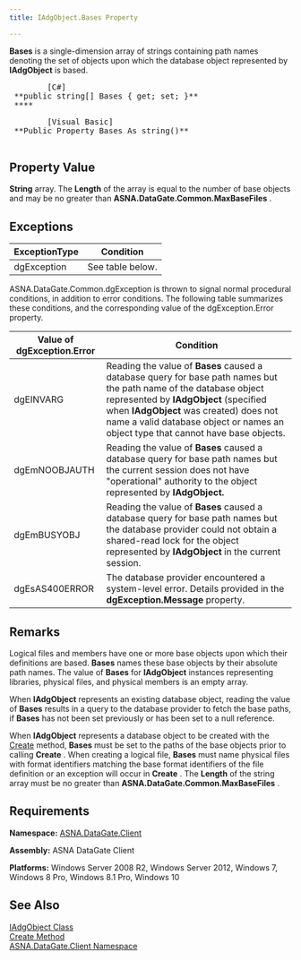 ```yaml
---
title: IAdgObject.Bases Property

---
```


**Bases** is a single-dimension array of strings containing path names denoting the set of objects upon which the database object represented by **IAdgObject** is based.
<pre>        <span class="lang">[C#]</span>
 **public string[] Bases { get; set; }** 
 **** </pre>
<pre>        <span class="lang">[Visual Basic] </span>
 **Public Property Bases As string()** 
      </pre>

## Property Value

**String** array. The **Length** of the array is equal to the number of base objects and may be no greater than **ASNA.DataGate.Common.MaxBaseFiles** . 
## Exceptions



| ExceptionType | Condition |
| ---- | ---- |
| dgException | See table below. |



ASNA.DataGate.Common.dgException is thrown to signal normal procedural conditions, in addition to error conditions. The following table summarizes these conditions, and the corresponding value of the <span>dgException.Error</span> property.
<br />



| Value of dgException.Error | Condition |
| ---- | ---- |
| dgEINVARG | Reading the value of **Bases** caused a database query for base path names but the path name of the database object represented by **IAdgObject** (specified when **IAdgObject** was created) does not name a valid database object or names an object type that cannot have base objects. |
| dgEmNOOBJAUTH | Reading the value of **Bases** caused a database query for base path names but the current session does not have "operational" authority to the object represented by **IAdgObject.** |
| dgEmBUSYOBJ | Reading the value of **Bases** caused a database query for base path names but the database provider could not obtain a shared-read lock for the object represented by **IAdgObject** in the current session. |
| dgEsAS400ERROR | The database provider encountered a system-level error. Details provided in the **dgException.Message** property. |



## Remarks

Logical files and members have one or more base objects upon which their definitions are based. **Bases** names these base objects by their absolute path names. The value of **Bases** for **IAdgObject** instances representing libraries, physical files, and physical members is an empty array.

When **IAdgObject** represents an existing database object, reading the value of **Bases** results in a query to the database provider to fetch the base paths, if **Bases** has not been set previously or has been set to a null reference.

When **IAdgObject** represents a database object to be created with the [Create](iadg-object-class-create-method.html) method, **Bases** must be set to the paths of the base objects prior to calling **Create** . When creating a logical file, **Bases** must name physical files with format identifiers matching the base format identifiers of the file definition or an exception will occur in **Create** . The **Length** of the string array must be no greater than **ASNA.DataGate.Common.MaxBaseFiles** .
## Requirements

**Namespace:** [ASNA.DataGate.Client](datagate-client-namespace.html) 

**Assembly:** ASNA DataGate Client

**Platforms:** Windows Server 2008 R2, Windows Server 2012, Windows 7, Windows 8 Pro, Windows 8.1 Pro, Windows 10
## See Also


[IAdgObject Class](iadg-object-class.html)
      <br />
[Create Method](iadg-object-class-create-method.html)
      <br />
[ASNA.DataGate.Client Namespace](datagate-client-namespace.html)

